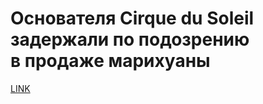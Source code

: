 # Основателя Cirque du Soleil задержали по подозрению в продаже марихуаны



[LINK](https://varlamov.ru/3666206.html)
